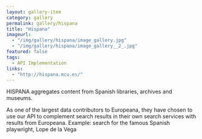 ```yaml
---
layout: gallery-item
category: gallery
permalink: gallery/hispana
title: "Hispana"
imageurl:
  - "/img/gallery/hispana/image_gallery.jpg"
  - "/img/gallery/hispana/image_gallery__2_.jpg"
featured: false
tags: 
  - API Implementation
links:
  - "http://hispana.mcu.es/"
---
```


HISPANA aggregates content from Spanish libraries, archives and museums. 

As one of the largest data contributors to Europeana, they have chosen to use our API to complement search results in their own search services with results from Europeana. Example: search for the famous Spanish playwright, Lope de la Vega
